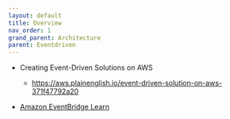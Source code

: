 ```yaml
---
layout: default
title: Overview
nav_order: 1
grand_parent: Architecture
parent: Eventdriven
---
```


* Creating Event-Driven Solutions on AWS
  * https://aws.plainenglish.io/event-driven-solution-on-aws-371f47792a20

* [Amazon EventBridge Learn](https://ap-northeast-2.console.aws.amazon.com/events/home?region=ap-northeast-2#/learn)
